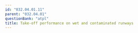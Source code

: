 ```yaml
---
id: "032.04.01.11"
parent: "032.04.01"
questionBank: "atpl"
title: Take-off performance on wet and contaminated runways
---
```

